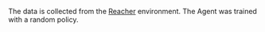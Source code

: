 The data is collected from the [Reacher](https://gymnasium.farama.org/environments/mujoco/reacher/) environment. The Agent was trained with a random policy.
